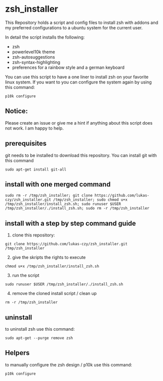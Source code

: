 # zsh_installer
This Repository holds a script and config files to install zsh with addons and my preferred configurations to a ubuntu system for the current user.

In detail the script installs the following:
- zsh
- powerlevel10k theme
- zsh-autosuggestions
- zsh-syntax-highlighting
- preferences for a rainbow style and a german keyboard

You can use this script to have a one liner to install zsh on your favorite linux system. 
If you want to you can configure the system again by using this command:
```
p10k configure
```

## Notice:

Please create an issue or give me a hint if anything about this script does not work. I am happy to help.

## prerequisites

git needs to be installed to download this repository. You can install git with this command
```
sudo apt-get install git-all
```

## install with one merged command

```
sudo rm -r /tmp/zsh_installer; git clone https://github.com/lukas-czy/zsh_installer.git /tmp/zsh_installer; sudo chmod u+x /tmp/zsh_installer/install_zsh.sh; sudo runuser $USER /tmp/zsh_installer/./install_zsh.sh; sudo rm -r /tmp/zsh_installer
```

## install with a step by step command guide

1. clone this repository:
```
git clone https://github.com/lukas-czy/zsh_installer.git /tmp/zsh_installer
```
2. give the skripts the rights to execute
```
chmod u+x /tmp/zsh_installer/install_zsh.sh
```
3. run the script
```
sudo runuser $USER /tmp/zsh_installer/./install_zsh.sh
```
4. remove the cloned install script / clean up
```
rm -r /tmp/zsh_installer
```

## uninstall

to uninstall zsh use this command:
```
sudo apt-get --purge remove zsh
```

## Helpers

to manually configure the zsh design / p10k use this command:
```
p10k configure
```
